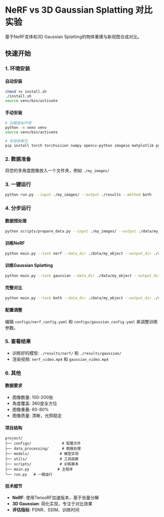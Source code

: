 # NeRF vs 3D Gaussian Splatting 对比实验

基于NeRF变体和3D Gaussian Splatting的物体重建与新视图合成对比。

## 快速开始

### 1. 环境安装


#### 自动安装
```bash
chmod +x install.sh
./install.sh
source venv/bin/activate
```

#### 手动安装
```bash
# 创建虚拟环境
python -m venv venv
source venv/bin/activate

# 安装依赖包
pip install torch torchvision numpy opencv-python imageio matplotlib pyyaml scikit-image tqdm pillow
```

### 2. 数据准备
将您的多角度图像放入一个文件夹，例如 `./my_images/`

### 3. 一键运行
```bash
python run.py --input ./my_images/ --output ./results --method both
```

### 4. 分步运行

#### 数据预处理
```bash
python scripts/prepare_data.py --input ./my_images/ --output ./data/my_object
```

#### 训练NeRF
```bash
python main.py --task nerf --data_dir ./data/my_object --output_dir ./results
```

#### 训练Gaussian Splatting
```bash
python main.py --task gaussian --data_dir ./data/my_object --output_dir ./results
```

#### 完整对比
```bash
python main.py --task both --data_dir ./data/my_object --output_dir ./results
```

#### 配置调整

编辑 `configs/nerf_config.yaml` 和 `configs/gaussian_config.yaml` 来调整训练参数。

### 5. 查看结果
- 训练好的模型: `./results/nerf/` 和 `./results/gaussian/`
- 渲染视频: `nerf_video.mp4` 和 `gaussian_video.mp4`


### 6. 其他

#### 数据要求

- 图像数量: 100-200张
- 角度覆盖: 360度全方位
- 图像重叠: 60-80%
- 图像质量: 清晰，光照稳定

#### 项目结构

```
project/
├── configs/              # 配置文件
├── data_processing/      # 数据处理
├── models/              # 模型实现
├── utils/               # 工具函数
├── scripts/             # 训练脚本
├── main.py             # 主程序
└── run.py   # 一键运行
```


#### 技术细节

- **NeRF**: 使用TensoRF加速版本，基于张量分解
- **3D Gaussian**: 简化实现，专注于对比效果
- **评估指标**: PSNR、SSIM、训练时间

